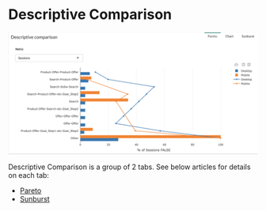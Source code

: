 # Descriptive Comparison

![descriptive comparison](images/descriptive_comparison.png)

Descriptive Comparison is a group of 2 tabs. See below articles for details on each tab:

* [Pareto](journey/web_application/dashboard/pareto.md)
* [Sunburst](journey/web_application/dashboard/sunburst.md)
